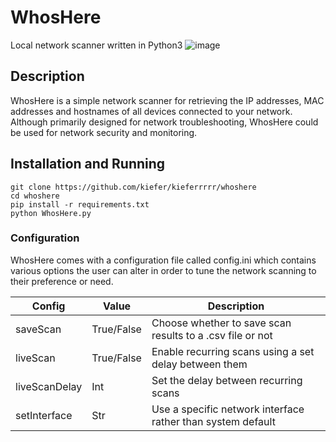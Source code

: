 # WhosHere
Local network scanner written in Python3
![image]()

## Description
WhosHere is a simple network scanner for retrieving the IP addresses, MAC addresses and hostnames of all devices connected to your network. Although primarily designed for network troubleshooting, WhosHere could be used for network security and monitoring.

## Installation and Running
```shell
git clone https://github.com/kiefer/kieferrrrr/whoshere
cd whoshere
pip install -r requirements.txt
python WhosHere.py
```
### Configuration
WhosHere comes with a configuration file called config.ini which contains various options the user can alter in order to tune the network scanning to their preference or need.

| Config        | Value      |  Description |
|---------------|------------|--------------|
| saveScan      | True/False | Choose whether to save scan results to a .csv file or not |
| liveScan      | True/False | Enable recurring scans using a set delay between them |
| liveScanDelay | Int        | Set the delay between recurring scans |
| setInterface  | Str        | Use a specific network interface rather than system default |